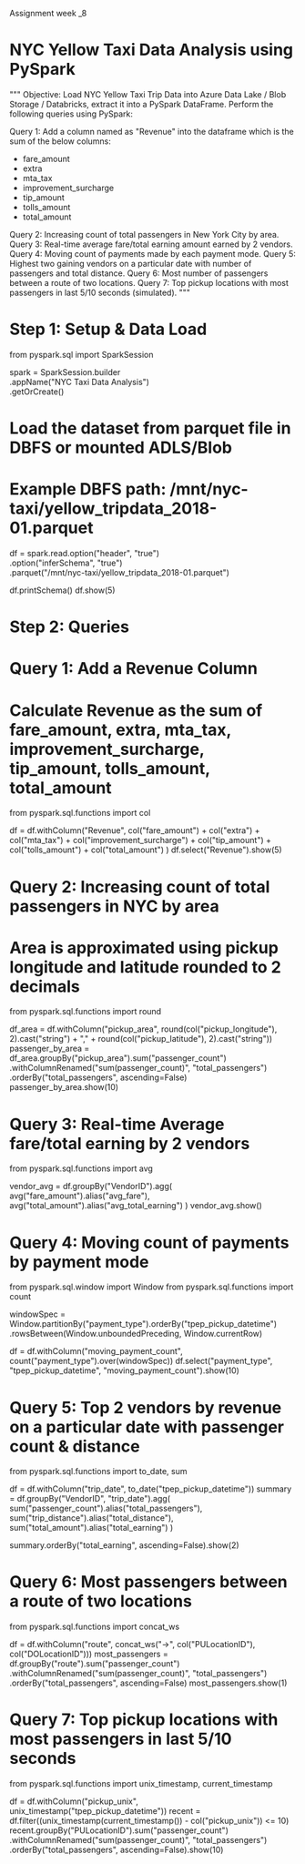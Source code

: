 Assignment week _8

# NYC Yellow Taxi Data Analysis using PySpark


"""
Objective:
Load NYC Yellow Taxi Trip Data into Azure Data Lake / Blob Storage / Databricks, extract it into a PySpark DataFrame.
Perform the following queries using PySpark:

Query 1: Add a column named as "Revenue" into the dataframe which is the sum of the below columns:
- fare_amount
- extra
- mta_tax
- improvement_surcharge
- tip_amount
- tolls_amount
- total_amount

Query 2: Increasing count of total passengers in New York City by area.
Query 3: Real-time average fare/total earning amount earned by 2 vendors.
Query 4: Moving count of payments made by each payment mode.
Query 5: Highest two gaining vendors on a particular date with number of passengers and total distance.
Query 6: Most number of passengers between a route of two locations.
Query 7: Top pickup locations with most passengers in last 5/10 seconds (simulated).
"""

# Step 1: Setup & Data Load
from pyspark.sql import SparkSession

spark = SparkSession.builder \
    .appName("NYC Taxi Data Analysis") \
    .getOrCreate()

# Load the dataset from parquet file in DBFS or mounted ADLS/Blob
# Example DBFS path: /mnt/nyc-taxi/yellow_tripdata_2018-01.parquet
df = spark.read.option("header", "true") \
    .option("inferSchema", "true") \
    .parquet("/mnt/nyc-taxi/yellow_tripdata_2018-01.parquet")

df.printSchema()
df.show(5)

# Step 2: Queries

# Query 1: Add a Revenue Column
# Calculate Revenue as the sum of fare_amount, extra, mta_tax, improvement_surcharge, tip_amount, tolls_amount, total_amount
from pyspark.sql.functions import col

df = df.withColumn("Revenue",
    col("fare_amount") + col("extra") + col("mta_tax") +
    col("improvement_surcharge") + col("tip_amount") +
    col("tolls_amount") + col("total_amount")
)
df.select("Revenue").show(5)

# Query 2: Increasing count of total passengers in NYC by area
# Area is approximated using pickup longitude and latitude rounded to 2 decimals
from pyspark.sql.functions import round

df_area = df.withColumn("pickup_area", round(col("pickup_longitude"), 2).cast("string") + "," + round(col("pickup_latitude"), 2).cast("string"))
passenger_by_area = df_area.groupBy("pickup_area").sum("passenger_count") \
    .withColumnRenamed("sum(passenger_count)", "total_passengers") \
    .orderBy("total_passengers", ascending=False)
passenger_by_area.show(10)

# Query 3: Real-time Average fare/total earning by 2 vendors
from pyspark.sql.functions import avg

vendor_avg = df.groupBy("VendorID").agg(
    avg("fare_amount").alias("avg_fare"),
    avg("total_amount").alias("avg_total_earning")
)
vendor_avg.show()

# Query 4: Moving count of payments by payment mode
from pyspark.sql.window import Window
from pyspark.sql.functions import count

windowSpec = Window.partitionBy("payment_type").orderBy("tpep_pickup_datetime") \
    .rowsBetween(Window.unboundedPreceding, Window.currentRow)

df = df.withColumn("moving_payment_count", count("payment_type").over(windowSpec))
df.select("payment_type", "tpep_pickup_datetime", "moving_payment_count").show(10)

# Query 5: Top 2 vendors by revenue on a particular date with passenger count & distance
from pyspark.sql.functions import to_date, sum

df = df.withColumn("trip_date", to_date("tpep_pickup_datetime"))
summary = df.groupBy("VendorID", "trip_date").agg(
    sum("passenger_count").alias("total_passengers"),
    sum("trip_distance").alias("total_distance"),
    sum("total_amount").alias("total_earning")
)

summary.orderBy("total_earning", ascending=False).show(2)

# Query 6: Most passengers between a route of two locations
from pyspark.sql.functions import concat_ws

df = df.withColumn("route", concat_ws("->", col("PULocationID"), col("DOLocationID")))
most_passengers = df.groupBy("route").sum("passenger_count") \
    .withColumnRenamed("sum(passenger_count)", "total_passengers") \
    .orderBy("total_passengers", ascending=False)
most_passengers.show(1)

# Query 7: Top pickup locations with most passengers in last 5/10 seconds
from pyspark.sql.functions import unix_timestamp, current_timestamp

df = df.withColumn("pickup_unix", unix_timestamp("tpep_pickup_datetime"))
recent = df.filter((unix_timestamp(current_timestamp()) - col("pickup_unix")) <= 10)
recent.groupBy("PULocationID").sum("passenger_count") \
    .withColumnRenamed("sum(passenger_count)", "total_passengers") \
    .orderBy("total_passengers", ascending=False).show(10)
